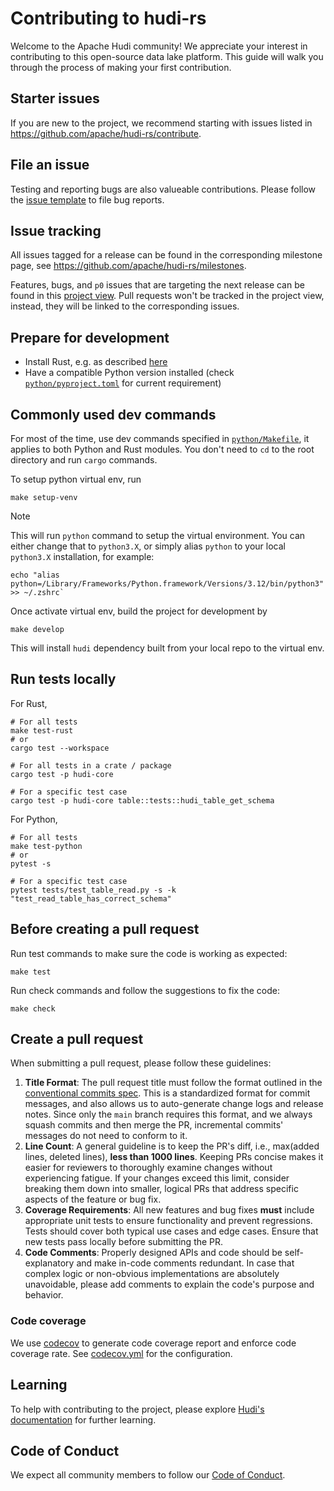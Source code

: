 <!--
  ~ Licensed to the Apache Software Foundation (ASF) under one
  ~ or more contributor license agreements.  See the NOTICE file
  ~ distributed with this work for additional information
  ~ regarding copyright ownership.  The ASF licenses this file
  ~ to you under the Apache License, Version 2.0 (the
  ~ "License"); you may not use this file except in compliance
  ~ with the License.  You may obtain a copy of the License at
  ~
  ~   http://www.apache.org/licenses/LICENSE-2.0
  ~
  ~ Unless required by applicable law or agreed to in writing,
  ~ software distributed under the License is distributed on an
  ~ "AS IS" BASIS, WITHOUT WARRANTIES OR CONDITIONS OF ANY
  ~ KIND, either express or implied.  See the License for the
  ~ specific language governing permissions and limitations
  ~ under the License.
-->

# Contributing to hudi-rs

Welcome to the Apache Hudi community! We appreciate your interest in contributing to this open-source data lake
platform. This guide will walk you through the process of making your first contribution.

## Starter issues

If you are new to the project, we recommend starting with issues listed
in https://github.com/apache/hudi-rs/contribute.

## File an issue

Testing and reporting bugs are also valueable contributions. Please follow
the [issue template](https://github.com/apache/hudi-rs/issues/new?template=bug_report.yml) to file bug reports.

## Issue tracking

All issues tagged for a release can be found in the corresponding milestone page,
see https://github.com/apache/hudi-rs/milestones.

Features, bugs, and `p0` issues that are targeting the next release can be found in
this [project view](https://github.com/orgs/apache/projects/356/views/4). Pull requests won't be tracked in the project
view, instead, they will be linked to the corresponding issues.

## Prepare for development

- Install Rust, e.g. as described [here](https://doc.rust-lang.org/cargo/getting-started/installation.html)
- Have a compatible Python version installed (check [`python/pyproject.toml`](./python/pyproject.toml) for current
  requirement)

## Commonly used dev commands

For most of the time, use dev commands specified in [`python/Makefile`](./python/Makefile), it applies to both Python
and Rust modules. You don't need to `cd` to the root directory and run `cargo` commands.

To setup python virtual env, run

```shell
make setup-venv
```

> [!NOTE]
> This will run `python` command to setup the virtual environment. You can either change that to `python3.X`,
> or simply alias `python` to your local `python3.X` installation, for example:
> ```shell
> echo "alias python=/Library/Frameworks/Python.framework/Versions/3.12/bin/python3" >> ~/.zshrc`
> ```

Once activate virtual env, build the project for development by

```shell
make develop
```

This will install `hudi` dependency built from your local repo to the virtual env.

## Run tests locally

For Rust,

```shell
# For all tests
make test-rust
# or
cargo test --workspace

# For all tests in a crate / package
cargo test -p hudi-core

# For a specific test case
cargo test -p hudi-core table::tests::hudi_table_get_schema
```

For Python,

```shell
# For all tests
make test-python
# or
pytest -s

# For a specific test case
pytest tests/test_table_read.py -s -k "test_read_table_has_correct_schema"
```

## Before creating a pull request

Run test commands to make sure the code is working as expected:

```shell
make test
```

Run check commands and follow the suggestions to fix the code:

```shell
make check
```

## Create a pull request

When submitting a pull request, please follow these guidelines:

1. **Title Format**: The pull request title must follow the format outlined in
   the [conventional commits spec](https://www.conventionalcommits.org). This is a standardized format for commit
   messages, and also allows us to auto-generate change logs and release notes. Since only the `main` branch requires
   this format, and we always squash commits and then merge the PR, incremental commits' messages do not need to conform
   to it.
2. **Line Count**: A general guideline is to keep the PR's diff, i.e., max(added lines, deleted lines), **less than 1000
   lines**. Keeping PRs concise makes it easier for reviewers to thoroughly examine changes without experiencing
   fatigue. If your changes exceed this limit, consider breaking them down into smaller, logical PRs that address
   specific aspects of the feature or bug fix.
3. **Coverage Requirements**: All new features and bug fixes **must** include appropriate unit tests to ensure
   functionality and prevent regressions. Tests should cover both typical use cases and edge cases. Ensure that new
   tests pass locally before submitting the PR.
4. **Code Comments**: Properly designed APIs and code should be self-explanatory and make in-code comments redundant. In
   case that complex logic or non-obvious implementations are absolutely unavoidable, please add comments to explain the
   code's purpose and behavior.

### Code coverage

We use [codecov](https://app.codecov.io/github/apache/hudi-rs) to generate code coverage report and enforce code 
coverage rate. See [codecov.yml](./codecov.yml) for the configuration.

## Learning

To help with contributing to the project, please explore [Hudi's documentation](https://hudi.apache.org/docs/overview)
for further learning.

## Code of Conduct

We expect all community members to follow
our [Code of Conduct](https://www.apache.org/foundation/policies/conduct.html).
